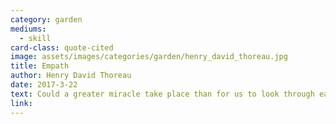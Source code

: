 ```yaml
---
category: garden
mediums:
  - skill
card-class: quote-cited
image: assets/images/categories/garden/henry_david_thoreau.jpg
title: Empath
author: Henry David Thoreau
date: 2017-3-22
text: Could a greater miracle take place than for us to look through each other's eyes for an instant?
link:
---
```

